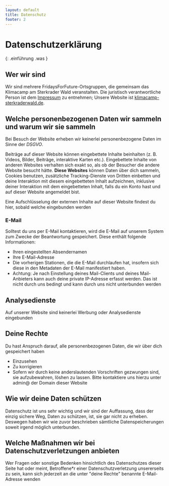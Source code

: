 ```yaml
---
layout: default
title: Datenschutz
footer: 2
---
```


# Datenschutzerklärung

{: .einführung .was }
## Wer wir sind


Wir sind mehrere FridaysForFuture-Ortsgruppen, die gemeinsam das Klimacamp am Sterkrader Wald veranstalten.
Die juristisch verantwortliche Person ist dem [Impressum]({{site.baseurl}}/impressum.html) zu entnehmen; Unsere Website ist [klimacamp-sterkraderwald.de](https://klimacamp-sterkraderwald.de).

## Welche personenbezogenen Daten wir sammeln und warum wir sie sammeln

Bei Besuch der Website erheben wir keinerlei personenbezogene Daten im Sinne der _DSGVO_.

Beiträge auf dieser Website können eingebettete Inhalte beinhalten (z. B. Videos, Bilder, Beiträge, interaktive Karten etc.). Eingebettete Inhalte von anderen Websites verhalten sich exakt so, als ob der Besucher die andere Website besucht hätte.
**Diese Websites** können Daten über dich sammeln, Cookies benutzen, zusätzliche Tracking-Dienste von Dritten einbetten und deine Interaktion mit diesem eingebetteten Inhalt aufzeichnen, inklusive deiner Interaktion mit dem eingebetteten Inhalt, falls du ein Konto hast und auf dieser Website angemeldet bist.

Eine Aufschlüsselung der externen Inhalte auf dieser Website findest du hier, sobald welche eingebunden werden

### E-Mail

Solltest du uns per E-Mail kontaktieren, wird die E-Mail auf unserem System zum Zwecke der Beantwortung gespeichert. Diese enthält folgende Informationen:
- Ihren eingestellten Absendernamen
- Ihre E-Mail-Adresse
- Die vorherigen Stationen, die die E-Mail durchlaufen hat, insofern sich diese in den Metadaten der E-Mail manifestiert haben.
- Achtung: Je nach Einstellung deines Mail-Clients und deines Mail-Anbieters kann auch deine private IP-Adresse erfasst werden. Das ist nicht durch uns bedingt und kann durch uns nicht unterbunden werden

## Analysedienste

Auf unserer Website sind keinerlei Werbung oder Analysedienste eingebunden

## Deine Rechte

Du hast Anspruch darauf, alle personenbezogenen Daten, die wir über dich gespeichert haben
- Einzusehen
- Zu korrigieren
- Sofern wir durch keine anderslautenden Vorschriften gezwungen sind, sie aufzubewahren, löshen zu lassen.
Bitte kontaktiere uns hierzu unter admin@ der Domain dieser Website

## Wie wir deine Daten schützen

Datenschutz ist uns sehr wichtig und wir sind der Auffassung, dass der einzig sichere Weg, Daten zu schützen, ist, sie gar nicht zu erheben. Deswegen haben wir wie zuvor beschrieben sämtliche Datenspeicherungen soweit irgend möglich unterbunden.

## Welche Maßnahmen wir bei Datenschutzverletzungen anbieten

Wer Fragen oder sonstige Bedenken hinsichtlich des Datenschutzes dieser Seite hat oder meint, Betroffene\*r einer Datenschutzverletzung unsererseits zu sein, kann sich jederzeit an die unter "deine Rechte" benannte E-Mail-Adresse wenden 
